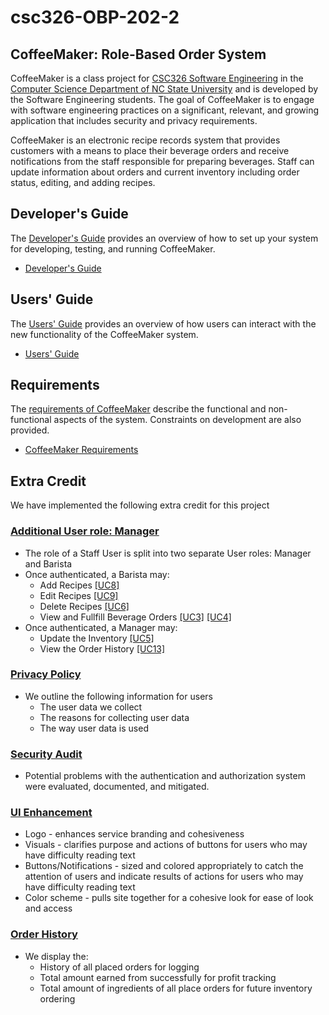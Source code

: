 # csc326-OBP-202-2
## CoffeeMaker: Role-Based Order System
CoffeeMaker is a class project for [CSC326 Software Engineering](http://courses.ncsu.edu/csc326) in the [Computer Science Department of NC State University](http://www.csc.ncsu.edu/) and is developed by the Software Engineering students. The goal of CoffeeMaker is to engage with software engineering practices on a significant, relevant, and growing application that includes security and privacy requirements.

CoffeeMaker is an electronic recipe records system that provides customers with a means to place their beverage orders and receive notifications from the staff responsible for preparing beverages. Staff can update information about orders and current inventory including order status, editing, and adding recipes.

## Developer's Guide
The [Developer's Guide](https://github.ncsu.edu/engr-csc326-fall2023/csc326-OBP-202-2/wiki/Developer's-Guide) provides an overview of how to set up your system for developing, testing, and running CoffeeMaker.

* [Developer's Guide](https://github.ncsu.edu/engr-csc326-fall2023/csc326-OBP-202-2/wiki/Developer's-Guide)

## Users' Guide
The [Users' Guide](https://github.ncsu.edu/engr-csc326-fall2023/csc326-OBP-202-2/wiki/User's-Guide) provides an overview of how users can interact with the new functionality of the CoffeeMaker system.

* [Users' Guide](https://github.ncsu.edu/engr-csc326-fall2023/csc326-OBP-202-2/wiki/User's-Guide)

## Requirements
The [requirements of CoffeeMaker](https://github.ncsu.edu/engr-csc326-fall2023/csc326-OBP-202-2/wiki/Requirements) describe the functional and non-functional aspects of the system. Constraints on development are also provided.

* [CoffeeMaker Requirements](https://github.ncsu.edu/engr-csc326-fall2023/csc326-OBP-202-2/wiki/Requirements)

## Extra Credit
We have implemented the following extra credit for this project
### [Additional User role: Manager](https://github.ncsu.edu/engr-csc326-fall2023/csc326-OBP-202-2/blob/main/CoffeeMaker-Individual/src/main/resources/templates/manager.html)
* The role of a Staff User is split into two separate User roles: Manager and Barista
* Once authenticated, a Barista may:
    * Add Recipes [[UC8]](https://github.ncsu.edu/engr-csc326-fall2023/csc326-OBP-202-2/wiki/UC8)
    * Edit Recipes [[UC9]](https://github.ncsu.edu/engr-csc326-fall2023/csc326-OBP-202-2/wiki/UC9)
    * Delete Recipes [[UC6]](https://github.ncsu.edu/engr-csc326-fall2023/csc326-OBP-202-2/wiki/UC6)
    * View and Fullfill Beverage Orders [[UC3]](https://github.ncsu.edu/engr-csc326-fall2023/csc326-OBP-202-2/wiki/UC3) [[UC4]](https://github.ncsu.edu/engr-csc326-fall2023/csc326-OBP-202-2/wiki/UC4)
* Once authenticated, a Manager may:
    * Update the Inventory [[UC5]](https://github.ncsu.edu/engr-csc326-fall2023/csc326-OBP-202-2/wiki/UC5)
    * View the Order History [[UC13]](https://github.ncsu.edu/engr-csc326-fall2023/csc326-OBP-202-2/wiki/UC13)
### [Privacy Policy](https://github.ncsu.edu/engr-csc326-fall2023/csc326-OBP-202-2/blob/main/CoffeeMaker-Individual/src/main/resources/templates/privacy.html)
* We outline the following information for users
    * The user data we collect
    * The reasons for collecting user data
    * The way user data is used
### [Security Audit](https://github.ncsu.edu/engr-csc326-fall2023/csc326-OBP-202-2/wiki/Security-Audit)
* Potential problems with the authentication and authorization system were evaluated, documented, and mitigated.
### [UI Enhancement](https://github.ncsu.edu/engr-csc326-fall2023/csc326-OBP-202-2/tree/main/CoffeeMaker-Individual/src/main/resources/templates)
* Logo -  enhances service branding and cohesiveness
* Visuals - clarifies purpose and actions of buttons for users who may have difficulty reading text
* Buttons/Notifications - sized and colored appropriately to catch the attention of users and indicate results of actions for users who may have difficulty reading text
* Color scheme - pulls site together for a cohesive look for ease of look and access
### [Order History](https://github.ncsu.edu/engr-csc326-fall2023/csc326-OBP-202-2/blob/main/CoffeeMaker-Individual/src/main/resources/templates/orderhistory.html)
* We display the:
    * History of all placed orders for logging
    * Total amount earned from successfully for profit tracking
    * Total amount of ingredients of all place orders for future inventory ordering 
